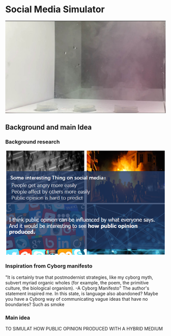 # Social Media Simulator
![pic](https://github.com/msc-creative-computing/p-comp-labs-FengLinLi2010/blob/main/Final_Project/pics_storage/fog.jpg)
## Background and main Idea
### Background research
![pic](https://github.com/msc-creative-computing/p-comp-labs-FengLinLi2010/blob/main/Final_Project/pics_storage/95320b49fcede2d74fee4f727f71c3b.png)
### Inspiration from Cyborg manifesto
"It is certainly true that postmodernist strategies, like my cyborg myth, subvert myriad organic wholes (for example, the poem, the primitive culture, the biological organism).
-A Cyborg Manifesto"
The author's statement inspired me. In this state, is language also abandoned? Maybe you have a Cyborg way of communicating vague ideas that have no boundaries? Such as smoke
### Main idea
TO SIMULAT HOW PUBLIC OPINION PRODUCED WITH A HYBRID MEDIUM


